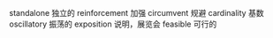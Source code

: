 standalone 独立的
reinforcement 加强
circumvent 规避
cardinality 基数
oscillatory 振荡的
exposition 说明，展览会
feasible 可行的